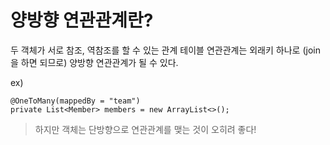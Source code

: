 # 양방향 연관관계란?
두 객체가 서로 참조, 역참조를 할 수 있는 관계
테이블 연관관계는 외래키 하나로 (join을 하면 되므로) 양방향 연관관계가 될 수 있다.

ex)
```
@OneToMany(mappedBy = "team")  
private List<Member> members = new ArrayList<>();
```

> 하지만 객체는 단방향으로 연관관계를 맺는 것이 오히려 좋다!